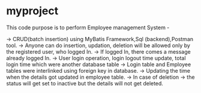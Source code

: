 # myproject
This code purpose is to perform Employee management System - 

-> CRUD(batch insertion) using MyBatis Framework,Sql (backend),Postman tool.
-> Anyone can do insertion, updation, deletion will be allowed only by the registered user, who logged In.
-> If logged In, there comes a message already logged In.
-> User login operation, login logout time update, total login time which were another database table
-> Login table and Employee tables were interlinked using foreign key in database.
-> Updating the time when the details got updated in employee table. 
-> In case of deletion -> the status will get set to inactive but the details will not get deleted.
